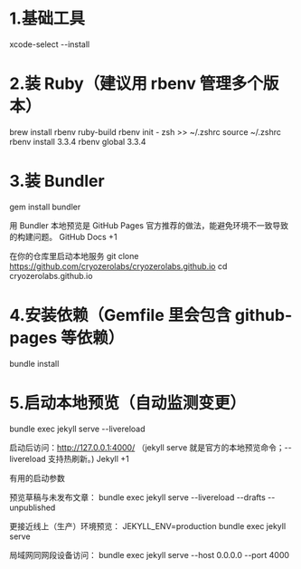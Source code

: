# 1.基础工具
xcode-select --install

# 2.装 Ruby（建议用 rbenv 管理多个版本）
brew install rbenv ruby-build
rbenv init - zsh >> ~/.zshrc
source ~/.zshrc
rbenv install 3.3.4
rbenv global 3.3.4

# 3.装 Bundler
gem install bundler


用 Bundler 本地预览是 GitHub Pages 官方推荐的做法，能避免环境不一致导致的构建问题。
GitHub Docs
+1

在你的仓库里启动本地服务
git clone https://github.com/cryozerolabs/cryozerolabs.github.io
cd cryozerolabs.github.io

# 4.安装依赖（Gemfile 里会包含 github-pages 等依赖）
bundle install

# 5.启动本地预览（自动监测变更）
bundle exec jekyll serve --livereload


启动后访问：http://127.0.0.1:4000/
（jekyll serve 就是官方的本地预览命令；--livereload 支持热刷新。) 
Jekyll
+1

有用的启动参数

预览草稿与未发布文章：
bundle exec jekyll serve --livereload --drafts --unpublished

更接近线上（生产）环境预览：
JEKYLL_ENV=production bundle exec jekyll serve

局域网同网段设备访问：
bundle exec jekyll serve --host 0.0.0.0 --port 4000



